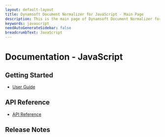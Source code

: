 ```yaml
---
layout: default-layout
title: Dynamsoft Document Normalizer for JavaScript - Main Page
description: This is the main page of Dynamsoft Document Normalizer for JavaScript SDK.
keywords: javascript
needAutoGenerateSidebar: false
breadcrumbText: JavaScript
---
```


# Documentation - JavaScript

## Getting Started

- [User Guide](user-guide/index.md)

## API Reference

- [API Reference](api-reference/index.md)

## Release Notes


